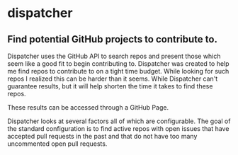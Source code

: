 dispatcher
==========

## Find potential GitHub projects to contribute to.

Dispatcher uses the GitHub API to search repos and present those which seem like a good fit to begin contributing to. Dispatcher was created to help me find repos to contribute to on a tight time budget. While looking for such repos I realized this can be harder than it seems. While Dispatcher can't guarantee results, but it will help shorten the time it takes to find these repos.

These results can be accessed through a GitHub Page.

Dispatcher looks at several factors all of which are configurable. The goal of the standard configuration is to find active repos with open issues that have accepted pull requests in the past and that do not have too many uncommented open pull requests.
